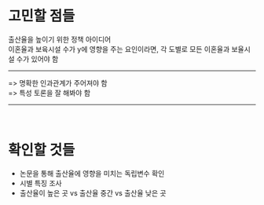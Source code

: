 # 고민할 점들
출산율을 높이기 위한 정책 아이디어  
이혼율과 보육시설 수가 y에 영향을 주는 요인이라면,
각 도별로 모든 이혼율과 보율시설 수가 있어야 함  
___
=> 명확한 인과관계가 주어져야 함  
=> 특성 토론을 잘 해봐야 함
___ 
<br/>

# 확인할 것들
- 논문을 통해 출산율에 영향을 미치는 독립변수 확인
- 시별 특징 조사
- 출산율이 높은 곳 vs 출산율 중간 vs 출산율 낮은 곳
